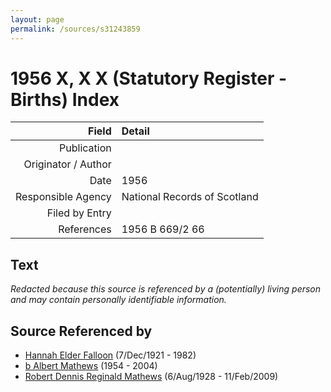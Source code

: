 ```yaml
---
layout: page
permalink: /sources/s31243859
---
```


# 1956 X, X X (Statutory Register - Births) Index

Field | Detail
---:|:---
Publication | 
Originator / Author | 
Date | 1956
Responsible Agency | National Records of Scotland
Filed by Entry | 
References | 1956 B 669/2 66

## Text

_Redacted because this source is referenced by a (potentially) living person and may contain personally identifiable information._

## Source Referenced by

* [Hannah Elder Falloon](../people/@97706646@-hannah-elder-falloon-b1921-12-7-d1982.md) (7/Dec/1921 - 1982)
* [b Albert Mathews](../people/@35875756@-b-albert-mathews-b1954-d2004.md) (1954 - 2004)
* [Robert Dennis Reginald Mathews](../people/@58223940@-robert-dennis-reginald-mathews-b1928-8-6-d2009-2-11.md) (6/Aug/1928 - 11/Feb/2009)
